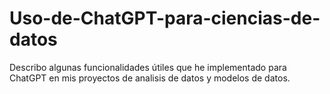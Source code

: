 # Uso-de-ChatGPT-para-ciencias-de-datos
Describo algunas funcionalidades útiles que he implementado para ChatGPT en mis proyectos de analisis de datos y modelos de datos.
